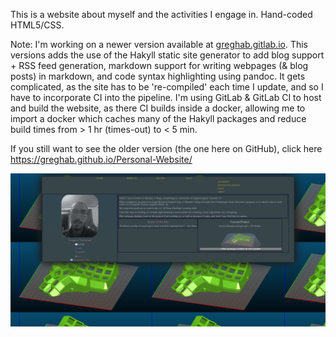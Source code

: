 This is a website about myself and the activities I engage in.
Hand-coded HTML5/CSS.

Note: I'm working on a newer version available at [greghab.gitlab.io](http://greghab.gitlab.io). This versions adds the use of the Hakyll static site generator to add blog support + RSS feed generation, markdown support for writing webpages (& blog posts) in markdown, and code syntax highlighting using pandoc. It gets complicated, as the site has to be 're-compiled' each time I update, and so I have to incorporate CI into the pipeline. I'm using GitLab & GitLab CI to host and build the website, as there CI builds inside a docker, allowing me to import a docker which caches many of the Hakyll packages and reduce build times from > 1 hr (times-out) to < 5 min.

If you still want to see the older version (the one here on GitHub), click here https://greghab.github.io/Personal-Website/

![Website-Image](img/Website-Image.png)
